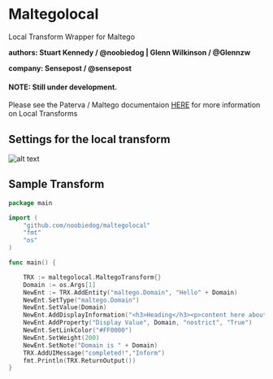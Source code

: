 # Maltegolocal
Local Transform Wrapper for Maltego

**authors: Stuart Kennedy / @noobiedog | Glenn Wilkinson / @Glennzw**

**company: Sensepost / @sensepost**

#### NOTE: Still under development.

Please see the Paterva / Maltego documentaion [HERE](https://www.paterva.com/web6/documentation/developer-local.php) for more information on Local Transforms

## Settings for the local transform

![alt text](https://github.com/NoobieDog/maltegolocal/setup.png "Setup")

## Sample Transform

``` go
package main

import (
	"github.com/noobiedog/maltegolocal"
	"fmt"
	"os"
)

func main() {

	TRX := maltegolocal.MaltegoTransform{}
	Domain := os.Args[1]
	NewEnt := TRX.AddEntity("maltego.Domain", "Hello" + Domain)
	NewEnt.SetType("maltego.Domain")
	NewEnt.SetValue(Domain)
	NewEnt.AddDisplayInformation("<h3>Heading</h3><p>content here about" + Domain + "!</p>", "Other")
	NewEnt.AddProperty("Display Value", Domain, "nostrict", "True")
	NewEnt.SetLinkColor("#FF0000")
	NewEnt.SetWeight(200) 
	NewEnt.SetNote("Domain is " + Domain)
	TRX.AddUIMessage("completed!","Inform")
 	fmt.Println(TRX.ReturnOutput())
}
```
